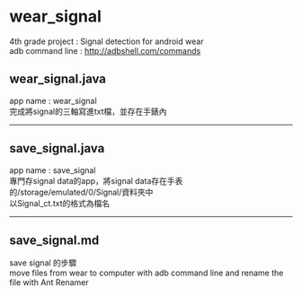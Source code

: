 # wear_signal
4th grade project : Signal detection for android wear <br>
adb command line : http://adbshell.com/commands

## wear_signal.java
app name : wear_signal <br>
完成將signal的三軸寫進txt檔，並存在手錶內<br>


* * *
## save_signal.java
app name : save_signal <br>
專門存signal data的app，將signal data存在手表的/storage/emulated/0/Signal/資料夾中 <br>
以Signal_ct.txt的格式為檔名 <br>


* * *
## save_signal.md
save signal 的步驟 <br>
move files from wear to computer with adb command line and rename the file with Ant Renamer <br>
